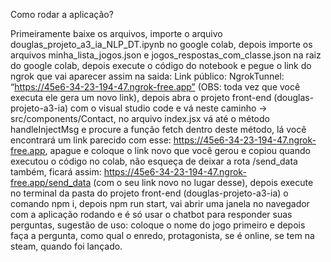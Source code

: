 Como rodar a aplicação? 

Primeiramente baixe os arquivos, importe o arquivo douglas_projeto_a3_ia_NLP_DT.ipynb no google colab, depois importe os arquivos minha_lista_jogos.json e jogos_respostas_com_classe.json na raiz do google colab, depois execute o código do notebook e pegue o link do ngrok que vai aparecer assim na saida: Link público: NgrokTunnel: “https://45e6-34-23-194-47.ngrok-free.app” (OBS: toda vez que você executa ele gera um novo link), depois abra o projeto front-end (douglas-projeto-a3-ia) com o visual studio code e vá neste caminho -> src/components/Contact, no arquivo index.jsx vá até o método handleInjectMsg e procure a função fetch dentro deste método, lá você encontrará um link parecido com esse: https://45e6-34-23-194-47.ngrok-free.app, apague e coloque o link novo que você gerou e copiou quando executou o código no colab, não esqueça de deixar a rota /send_data também, ficará assim: https://45e6-34-23-194-47.ngrok-free.app/send_data (com o seu link novo no lugar desse), depois execute no terminal da pasta do projeto front-end (douglas-projeto-a3-ia) o comando npm i, depois npm run start, vai abrir uma janela no navegador com a  aplicação rodando e é só usar o chatbot para responder suas perguntas, sugestão de uso: coloque o nome do jogo primeiro e depois faça a pergunta, como qual o enredo, protagonista, se é online,  se tem na steam, quando foi lançado. 
